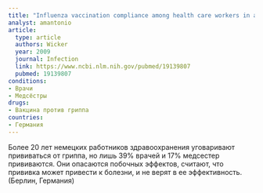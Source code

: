 ```yaml
---
title: "Influenza vaccination compliance among health care workers in a German university hospital"
analyst: amantonio
article:
  type: article
  authors: Wicker
  year: 2009
  journal: Infection
  link: https://www.ncbi.nlm.nih.gov/pubmed/19139807
  pubmed: 19139807
conditions:
- Врачи
- Медсёстры
drugs:
- Вакцина против гриппа
countries:
- Германия
---
```


Более 20 лет немецких работников здравоохранения уговаривают прививаться от гриппа, но лишь 39% врачей и 17% медсестер прививаются. Они опасаются побочных эффектов, считают, что прививка может привести к болезни, и не верят в ее эффективность. (Берлин, Германия)
